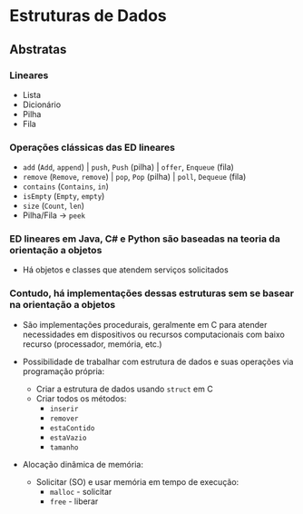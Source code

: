 # Estruturas de Dados
## Abstratas
### Lineares
- Lista
- Dicionário
- Pilha
- Fila

### Operações clássicas das ED lineares
- `add` (`Add`, `append`) | `push`, `Push` (pilha) | `offer`, `Enqueue` (fila)
- `remove` (`Remove`, `remove`) | `pop`, `Pop` (pilha) | `poll`, `Dequeue` (fila)
- `contains` (`Contains`, `in`)
- `isEmpty` (`Empty`, `empty`)
- `size` (`Count`, `len`)
- Pilha/Fila -> `peek`

### ED lineares em Java, C# e Python são baseadas na teoria da orientação a objetos
- Há objetos e classes que atendem serviços solicitados

### Contudo, há implementações dessas estruturas sem se basear na orientação a objetos
- São implementações procedurais, geralmente em C para atender necessidades em dispositivos ou recursos computacionais com baixo recurso (processador, memória, etc.)

- Possibilidade de trabalhar com estrutura de dados e suas operações via programação própria:
  - Criar a estrutura de dados usando `struct` em C
  - Criar todos os métodos:
    - `inserir`
    - `remover`
    - `estaContido`
    - `estaVazio`
    - `tamanho`

- Alocação dinâmica de memória:
  - Solicitar (SO) e usar memória em tempo de execução:
    - `malloc` - solicitar
    - `free` - liberar
